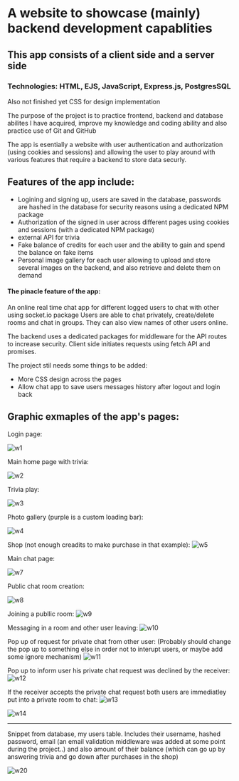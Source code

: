 # A website to showcase (mainly) backend development capablities

## This app consists of a client side and a server side
### Technologies: HTML, EJS, JavaScript, Express.js, PostgresSQL 
Also not finished yet CSS for design implementation

The purpose of the project is to practice frontend, backend and database abilites I have acquired, improve my knowledge and coding ability and also practice use of Git and GitHub

The app is esentially a website with user authentication and authorization (using cookies and sessions) and allowing the user to play around with various features that require a backend to store data securly.
## Features of the app include: 
* Logining and signing up, users are saved in the database, passwords are hashed in the database for security reasons using a dedicated NPM package
* Authorization of the signed in user across different pages using cookies and sessions (with a dedicated NPM package)
* external API for trivia
* Fake balance of credits for each user and the ability to gain and spend the balance on fake items
* Personal image gallery for each user allowing to upload and store several images on the backend, and also retrieve and delete them on demand

#### The pinacle feature of the app:
An online real time chat app for different logged users to chat with other using socket.io package
Users are able to chat privately, create/delete rooms and chat in groups. They can also view names of other users online.

The backend uses a dedicated packages for middleware for the API routes to increase security. Client side initiates requests using fetch API and promises.

The project stil needs some things to be added:
* More CSS design across the pages
* Allow chat app to save users messages history after logout and login back

## Graphic exmaples of the app's pages:

Login page:



![w1](https://github.com/OmerK100/Multi-Functional-Website/assets/139342166/9766da1b-75cd-4a66-b1a8-b37614c98bea)

Main home page with trivia:

![w2](https://github.com/OmerK100/Multi-Functional-Website/assets/139342166/fc3621a4-588c-4729-9867-6eda0c915205)

Trivia play:

![w3](https://github.com/OmerK100/Multi-Functional-Website/assets/139342166/0afb252b-3e09-480e-9bc3-06391da7acff)

Photo gallery (purple is a custom loading bar):

![w4](https://github.com/OmerK100/Multi-Functional-Website/assets/139342166/df02daec-d280-441b-9439-6cd748b8275b)

Shop (not enough creadits to make purchase in that example): 
![w5](https://github.com/OmerK100/Multi-Functional-Website/assets/139342166/c41705c2-778a-4f59-98a3-23229ff1af9f)

Main chat page:

![w7](https://github.com/OmerK100/Multi-Functional-Website/assets/139342166/0ea9b032-1403-4873-b78d-0ae68609f807)

Public chat room creation:

![w8](https://github.com/OmerK100/Multi-Functional-Website/assets/139342166/fde15e05-705e-4bdf-abe3-46697fd10469)

Joining a publlic room:
![w9](https://github.com/OmerK100/Multi-Functional-Website/assets/139342166/761ddefa-4803-407c-b6cc-ef8ad7bb7735)

Messaging in a room and other user leaving:
![w10](https://github.com/OmerK100/Multi-Functional-Website/assets/139342166/1013df74-b619-48ab-9685-1fa459b4031d)

Pop up of request for private chat from other user: (Probably should change the pop up to something else in order not to interupt users, or maybe add some ignore mechanism)
![w11](https://github.com/OmerK100/Multi-Functional-Website/assets/139342166/077de698-0307-4049-a298-453e4706b8df)

Pop up to inform user his private chat request was declined by the receiver:
![w12](https://github.com/OmerK100/Multi-Functional-Website/assets/139342166/a9874fc3-a5a0-41b4-9b4e-417acdec654f)

If the receiver accepts the private chat request both users are immediatley put into a private room to chat:
![w13](https://github.com/OmerK100/Multi-Functional-Website/assets/139342166/ccd5c280-d7fb-4319-8fc3-9aab43ee84e5)

![w14](https://github.com/OmerK100/Multi-Functional-Website/assets/139342166/0e1165f9-03d5-403a-833b-53dff4b45dcc)

------------------------------------------------------------------------------------------------------------------------------------------------------------------------------------

Snippet from database, my users table.
Includes their username, hashed password, email (an email validation middleware was added at some point during the project..) and also amount of their balance (which can go up by answering trivia and go down after purchases in the shop)

![w20](https://github.com/OmerK100/Multi-Functional-Website/assets/139342166/4a88f2f9-ff82-4b3d-bb5d-740037e4b158)





